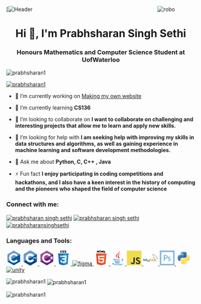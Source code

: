 [![Header](https://readme-typing-svg.demolab.com?font=Nabla&size=48&duration=2500&pause=500&color=F26C1F&center=true&vCenter=true&width=1000&height=75&lines=Hi%2C+nice+to+meet+you!;Ciao%2C+piacere+di+conoscerti!;Privet!+Rad+tebya+videt'!;%C2%A1Hola+mucho+gusto!;Bonjour+heureux+de+vous+rencontrer!;%E4%BD%A0%E5%A5%BD%E5%BE%88%E9%AB%98%E5%85%B4%E8%A7%81%E5%88%B0%E4%BD%A0%EF%BC%81)
<img align="right" width=20% height=40% alt="robo" src="https://media2.giphy.com/avatars/HeyAutoHQ/DgfrJNR8oUyv.gif" />
<h1 align="center">Hi 👋, I'm Prabhsharan Singh Sethi</h1>
<h3 align="center"> Honours Mathematics and Computer Science Student at UofWaterloo</h3>

<p align="left"> <img src="https://komarev.com/ghpvc/?username=prabhsharan1&label=Profile%20views&color=0e75b6&style=flat" alt="prabhsharan1" /> </p>

<p align="left"> <a href="https://github.com/ryo-ma/github-profile-trophy"><img src="https://github-profile-trophy.vercel.app/?username=prabhsharan1" alt="prabhsharan1" /></a> </p>

- 🔭 I’m currently working on [Making my own website](https://prabhsharan1.github.io/)

- 🌱 I’m currently learning **CS136**

- 👯 I’m looking to collaborate on **I want to collaborate on challenging and interesting projects that allow me to learn and apply new skills.**

- 🤝 I’m looking for help with **I am seeking help with improving my skills in data structures and algorithms, as well as gaining experience in machine learning and software development methodologies.**

- 💬 Ask me about **Python, C, C++ , Java**

- ⚡ Fun fact **I enjoy participating in coding competitions and hackathons, and I also have a keen interest in the history of computing and the pioneers who shaped the field of computer science**

<h3 align="left">Connect with me:</h3>
<p align="left">
<a href="https://linkedin.com/in/prabhsharan singh sethi" target="blank"><img align="center" src="https://raw.githubusercontent.com/rahuldkjain/github-profile-readme-generator/master/src/images/icons/Social/linked-in-alt.svg" alt="prabhsharan singh sethi" height="30" width="40" /></a>
<a href="https://www.youtube.com/c/prabhsharan singh sethi" target="blank"><img align="center" src="https://raw.githubusercontent.com/rahuldkjain/github-profile-readme-generator/master/src/images/icons/Social/youtube.svg" alt="prabhsharan singh sethi" height="30" width="40" /></a>
<a href="https://www.leetcode.com/prabhsharansinghsethi" target="blank"><img align="center" src="https://raw.githubusercontent.com/rahuldkjain/github-profile-readme-generator/master/src/images/icons/Social/leet-code.svg" alt="prabhsharansinghsethi" height="30" width="40" /></a>
</p>

<h3 align="left">Languages and Tools:</h3>
<p align="left"> <a href="https://www.cprogramming.com/" target="_blank" rel="noreferrer"> <img src="https://raw.githubusercontent.com/devicons/devicon/master/icons/c/c-original.svg" alt="c" width="40" height="40"/> </a> <a href="https://www.w3schools.com/cpp/" target="_blank" rel="noreferrer"> <img src="https://raw.githubusercontent.com/devicons/devicon/master/icons/cplusplus/cplusplus-original.svg" alt="cplusplus" width="40" height="40"/> </a> <a href="https://www.w3schools.com/cs/" target="_blank" rel="noreferrer"> <img src="https://raw.githubusercontent.com/devicons/devicon/master/icons/csharp/csharp-original.svg" alt="csharp" width="40" height="40"/> </a> <a href="https://www.w3schools.com/css/" target="_blank" rel="noreferrer"> <img src="https://raw.githubusercontent.com/devicons/devicon/master/icons/css3/css3-original-wordmark.svg" alt="css3" width="40" height="40"/> </a> <a href="https://www.figma.com/" target="_blank" rel="noreferrer"> <img src="https://www.vectorlogo.zone/logos/figma/figma-icon.svg" alt="figma" width="40" height="40"/> </a> <a href="https://www.w3.org/html/" target="_blank" rel="noreferrer"> <img src="https://raw.githubusercontent.com/devicons/devicon/master/icons/html5/html5-original-wordmark.svg" alt="html5" width="40" height="40"/> </a> <a href="https://www.java.com" target="_blank" rel="noreferrer"> <img src="https://raw.githubusercontent.com/devicons/devicon/master/icons/java/java-original.svg" alt="java" width="40" height="40"/> </a> <a href="https://developer.mozilla.org/en-US/docs/Web/JavaScript" target="_blank" rel="noreferrer"> <img src="https://raw.githubusercontent.com/devicons/devicon/master/icons/javascript/javascript-original.svg" alt="javascript" width="40" height="40"/> </a> <a href="https://www.mysql.com/" target="_blank" rel="noreferrer"> <img src="https://raw.githubusercontent.com/devicons/devicon/master/icons/mysql/mysql-original-wordmark.svg" alt="mysql" width="40" height="40"/> </a> <a href="https://www.photoshop.com/en" target="_blank" rel="noreferrer"> <img src="https://raw.githubusercontent.com/devicons/devicon/master/icons/photoshop/photoshop-line.svg" alt="photoshop" width="40" height="40"/> </a> <a href="https://www.python.org" target="_blank" rel="noreferrer"> <img src="https://raw.githubusercontent.com/devicons/devicon/master/icons/python/python-original.svg" alt="python" width="40" height="40"/> </a> <a href="https://unity.com/" target="_blank" rel="noreferrer"> <img src="https://www.vectorlogo.zone/logos/unity3d/unity3d-icon.svg" alt="unity" width="40" height="40"/> </a> </p>

<p><img align="left" src="https://github-readme-stats.vercel.app/api/top-langs?username=prabhsharan1&show_icons=true&locale=en&layout=compact" alt="prabhsharan1" /></p>

<p>&nbsp;<img align="center" src="https://github-readme-stats.vercel.app/api?username=prabhsharan1&show_icons=true&locale=en" alt="prabhsharan1" /></p>

<p><img align="center" src="https://github-readme-streak-stats.herokuapp.com/?user=prabhsharan1&" alt="prabhsharan1" /></p>

